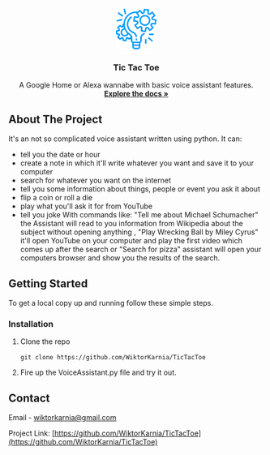 



<!-- PROJECT LOGO -->
<br />
<p align="center">
  <a href="https://github.com/WiktorKarnia/VoiceAssistant">
    <img src="images/Icon.png" alt="Logo" width="80" height="80">
  </a>

  <h3 align="center">Tic Tac Toe</h3>

  <p align="center">
    A Google Home or Alexa wannabe with basic voice assistant features.
    <br />
    <a href="https://github.com/WiktorKarnia/VoiceAssistant"><strong>Explore the docs »</strong></a>
    <br />
  </p>
</p>

<!-- ABOUT THE PROJECT -->
## About The Project

It's an not so complicated voice assistant written using python. It can:
* tell you the date or hour
* create a note in which it'll write whatever you want and save it to your computer
* search for whatever you want on the internet
* tell you some information about things, people or event you ask it about  
* flip a coin or roll a die
* play what you'll ask it for from YouTube
* tell you joke
With commands like: "Tell me about Michael Schumacher" the Assistant will read to you information from Wikipedia about the subject without opening anything , "Play Wrecking Ball by Miley Cyrus" it'll open YouTube on your computer and play the first video which comes up after the search or "Search for pizza" assistant will open your computers browser and show you the results of the search.

## Getting Started

To get a local copy up and running follow these simple steps.

### Installation

1. Clone the repo
   ```
   git clone https://github.com/WiktorKarnia/TicTacToe

2. Fire up the VoiceAssistant.py file and try it out.


<!-- CONTACT -->
## Contact

Email - wiktorkarnia@gmail.com

Project Link: [https://github.com/WiktorKarnia/TicTacToe](https://github.com/WiktorKarnia/TicTacToe)





